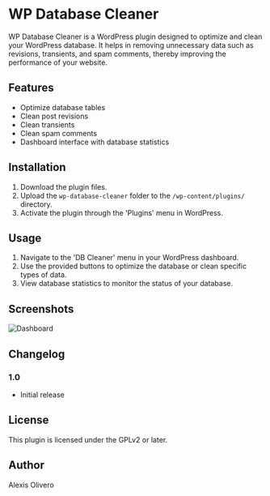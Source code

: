 # WP Database Cleaner

WP Database Cleaner is a WordPress plugin designed to optimize and clean your WordPress database. It helps in removing unnecessary data such as revisions, transients, and spam comments, thereby improving the performance of your website.

## Features

- Optimize database tables
- Clean post revisions
- Clean transients
- Clean spam comments
- Dashboard interface with database statistics

## Installation

1. Download the plugin files.
2. Upload the `wp-database-cleaner` folder to the `/wp-content/plugins/` directory.
3. Activate the plugin through the 'Plugins' menu in WordPress.

## Usage

1. Navigate to the 'DB Cleaner' menu in your WordPress dashboard.
2. Use the provided buttons to optimize the database or clean specific types of data.
3. View database statistics to monitor the status of your database.

## Screenshots

![Dashboard](assets/screenshots/dashboard.png)

## Changelog

### 1.0
- Initial release

## License

This plugin is licensed under the GPLv2 or later.

## Author

Alexis Olivero
